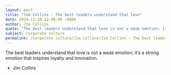```yaml
---
layout: post
title: "Jim Collins - The best leaders understand that love"
date: 2024-12-28 12:00:00 -0000
author: Jim Collins
quote: "The best leaders understand that love is not a weak emotion; it’s a strong emotion that inspires loyalty and innovation."
subject: Corporate culture
permalink: /Corporate culture/Jim Collins/Jim Collins - The best leaders understand that love
---
```


The best leaders understand that love is not a weak emotion; it’s a strong emotion that inspires loyalty and innovation.

- Jim Collins
